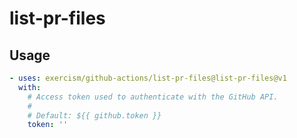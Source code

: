 # list-pr-files

## Usage

```yaml
- uses: exercism/github-actions/list-pr-files@list-pr-files@v1
  with:
    # Access token used to authenticate with the GitHub API.
    #
    # Default: ${{ github.token }}
    token: ''
```
